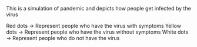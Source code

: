 This is a simulation of pandemic and depicts how people get infected by the virus

Red dots -> Represent people who have the virus with symptoms
Yellow dots -> Represent people who have the virus without symptoms
White dots -> Represent people who do not have the virus
